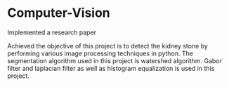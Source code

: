 # Computer-Vision
Implemented a research paper

Achieved the objective of this project is to detect the kidney stone by performing various image processing techniques in python. The segmentation algorithm used in this project is watershed algorithm. Gabor filter and laplacian filter as well as histogram equalization is used in this project.
